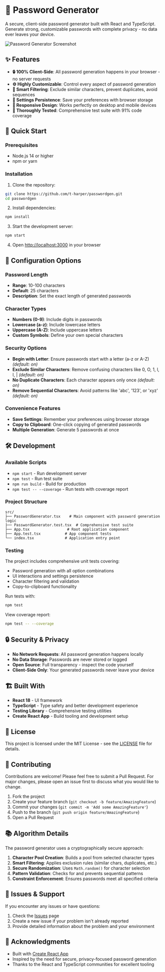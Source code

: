 # 🔐 Password Generator

A secure, client-side password generator built with React and TypeScript. Generate strong, customizable passwords with complete privacy - no data ever leaves your device.

![Password Generator Screenshot](./screenshot.png)

## ✨ Features

- **🔒 100% Client-Side**: All password generation happens in your browser - no server requests
- **⚙️ Highly Customizable**: Control every aspect of password generation
- **🎯 Smart Filtering**: Exclude similar characters, prevent duplicates, avoid sequences
- **💾 Settings Persistence**: Save your preferences with browser storage
- **📱 Responsive Design**: Works perfectly on desktop and mobile devices
- **🧪 Thoroughly Tested**: Comprehensive test suite with 91% code coverage

## 🚀 Quick Start

### Prerequisites

- Node.js 14 or higher
- npm or yarn

### Installation

1. Clone the repository:
```bash
git clone https://github.com/t-harper/passwordgen.git
cd passwordgen
```

2. Install dependencies:
```bash
npm install
```

3. Start the development server:
```bash
npm start
```

4. Open [http://localhost:3000](http://localhost:3000) in your browser

## 🔧 Configuration Options

### Password Length
- **Range**: 10-100 characters
- **Default**: 25 characters
- **Description**: Set the exact length of generated passwords

### Character Types
- **Numbers (0-9)**: Include digits in passwords
- **Lowercase (a-z)**: Include lowercase letters
- **Uppercase (A-Z)**: Include uppercase letters
- **Custom Symbols**: Define your own special characters

### Security Options
- **Begin with Letter**: Ensure passwords start with a letter (a-z or A-Z) *(default: on)*
- **Exclude Similar Characters**: Remove confusing characters like 0, O, 1, l, I, | *(default: on)*
- **No Duplicate Characters**: Each character appears only once *(default: on)*
- **Remove Sequential Characters**: Avoid patterns like 'abc', '123', or 'xyz' *(default: on)*

### Convenience Features
- **Save Settings**: Remember your preferences using browser storage
- **Copy to Clipboard**: One-click copying of generated passwords
- **Multiple Generation**: Generate 5 passwords at once

## 🛠️ Development

### Available Scripts

- `npm start` - Run development server
- `npm test` - Run test suite
- `npm run build` - Build for production
- `npm test -- --coverage` - Run tests with coverage report

### Project Structure

```
src/
├── PasswordGenerator.tsx    # Main component with password generation logic
├── PasswordGenerator.test.tsx  # Comprehensive test suite
├── App.tsx                 # Root application component
├── App.test.tsx           # App component tests
└── index.tsx              # Application entry point
```

### Testing

The project includes comprehensive unit tests covering:
- Password generation with all option combinations
- UI interactions and settings persistence
- Character filtering and validation
- Copy-to-clipboard functionality

Run tests with:
```bash
npm test
```

View coverage report:
```bash
npm test -- --coverage
```

## 🔒 Security & Privacy

- **No Network Requests**: All password generation happens locally
- **No Data Storage**: Passwords are never stored or logged
- **Open Source**: Full transparency - inspect the code yourself
- **Client-Side Only**: Your generated passwords never leave your device

## 🏗️ Built With

- **React 18** - UI framework
- **TypeScript** - Type safety and better development experience
- **Testing Library** - Comprehensive testing utilities
- **Create React App** - Build tooling and development setup

## 📝 License

This project is licensed under the MIT License - see the [LICENSE](LICENSE) file for details.

## 🤝 Contributing

Contributions are welcome! Please feel free to submit a Pull Request. For major changes, please open an issue first to discuss what you would like to change.

1. Fork the project
2. Create your feature branch (`git checkout -b feature/AmazingFeature`)
3. Commit your changes (`git commit -m 'Add some AmazingFeature'`)
4. Push to the branch (`git push origin feature/AmazingFeature`)
5. Open a Pull Request

## 📚 Algorithm Details

The password generator uses a cryptographically secure approach:

1. **Character Pool Creation**: Builds a pool from selected character types
2. **Smart Filtering**: Applies exclusion rules (similar chars, duplicates, etc.)
3. **Secure Randomization**: Uses `Math.random()` for character selection
4. **Pattern Validation**: Checks for and prevents sequential patterns
5. **Constraint Enforcement**: Ensures passwords meet all specified criteria

## 🐛 Issues & Support

If you encounter any issues or have questions:

1. Check the [Issues](https://github.com/t-harper/passwordgen/issues) page
2. Create a new issue if your problem isn't already reported
3. Provide detailed information about the problem and your environment

## 🌟 Acknowledgments

- Built with [Create React App](https://create-react-app.dev/)
- Inspired by the need for secure, privacy-focused password generation
- Thanks to the React and TypeScript communities for excellent tooling